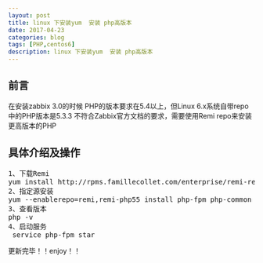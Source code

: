 ```yaml
---
layout: post
title: linux 下安装yum  安装 php高版本
date: 2017-04-23
categories: blog
tags: [PHP,centos6]
description: linux 下安装yum  安装 php高版本
---
```


## 前言
在安装zabbix 3.0的时候 PHP的版本要求在5.4以上，但Linux 6.x系统自带repo中的PHP版本是5.3.3 不符合Zabbix官方文档的要求，需要使用Remi repo来安装更高版本的PHP

## 具体介绍及操作

<pre>
1、下载Remi
yum install http://rpms.famillecollet.com/enterprise/remi-release-6.rpm
2、指定源安装
yum --enablerepo=remi,remi-php55 install php-fpm php-common php-devel php-mysqlnd php-mbstring php-mcrypt
3、查看版本
php -v
4、启动服务
 service php-fpm star
</pre>


更新完毕！！enjoy！！

